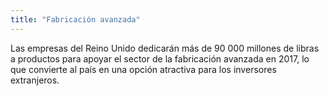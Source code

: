 ```yaml
---
title: "Fabricación avanzada"
---
```


Las empresas del Reino Unido dedicarán más de 90 000 millones de libras a productos para apoyar el sector de la fabricación avanzada en 2017, lo que convierte al país en una opción atractiva para los inversores extranjeros.